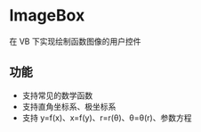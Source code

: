 # ImageBox
在 VB 下实现绘制函数图像的用户控件

## 功能
* 支持常见的数学函数
* 支持直角坐标系、极坐标系
* 支持 y=f(x)、x=f(y)、r=r(θ)、θ=θ(r)、参数方程
